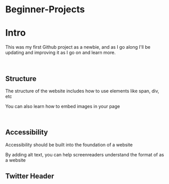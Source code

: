 # Beginner-Projects

<h1>Intro</h1>
<p>This was my first Github project as a newbie, and as I go along I'll be updating and improving it as I go on and learn more. </p>

<br>

<h2>Structure</h2>
<p> The structure of the website includes how to use elements like span, div, etc</p>
<p>  You can also learn how to embed images in your page</p>

<br>

<h2> Accessibility </h2>
<p> Accessibility should be built into the foundation of a website</p>
<p> By adding alt text, you can help screenreaders understand the format of as a website</p>

<h2>Twitter Header</h2>
